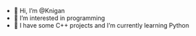 - 👋 Hi, I’m @Knigan
- 👀 I’m interested in programming
- 🌱 I have some C++ projects and I’m currently learning Python

<!---
Knigan/Knigan is a ✨ special ✨ repository because its `README.md` (this file) appears on your GitHub profile.
You can click the Preview link to take a look at your changes.
--->
